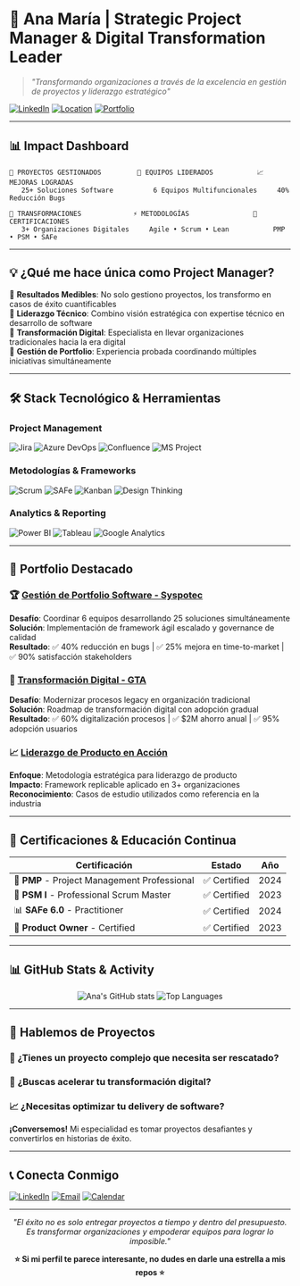 # 🚀 Ana María | Strategic Project Manager & Digital Transformation Leader

> *"Transformando organizaciones a través de la excelencia en gestión de proyectos y liderazgo estratégico"*

[![LinkedIn](https://img.shields.io/badge/LinkedIn-8aanamaria-blue?style=flat-square&logo=linkedin)](https://www.linkedin.com/in/8aanamaria/)
[![Location](https://img.shields.io/badge/📍-Medellín,%20Colombia-green?style=flat-square)]()
[![Portfolio](https://img.shields.io/badge/Portfolio-View%20Projects-orange?style=flat-square)](#-portfolio-destacado)

---

## 📊 Impact Dashboard

```
🎯 PROYECTOS GESTIONADOS         💼 EQUIPOS LIDERADOS           📈 MEJORAS LOGRADAS
   25+ Soluciones Software          6 Equipos Multifuncionales     40% Reducción Bugs
   
🚀 TRANSFORMACIONES             ⚡ METODOLOGÍAS                🌟 CERTIFICACIONES
   3+ Organizaciones Digitales     Agile • Scrum • Lean           PMP • PSM • SAFe
```

---

## 💡 ¿Qué me hace única como Project Manager?

🔹 **Resultados Medibles**: No solo gestiono proyectos, los transformo en casos de éxito cuantificables  
🔹 **Liderazgo Técnico**: Combino visión estratégica con expertise técnico en desarrollo de software  
🔹 **Transformación Digital**: Especialista en llevar organizaciones tradicionales hacia la era digital  
🔹 **Gestión de Portfolio**: Experiencia probada coordinando múltiples iniciativas simultáneamente  

---

## 🛠️ Stack Tecnológico & Herramientas

### **Project Management**
![Jira](https://img.shields.io/badge/Jira-Expert-0052CC?style=flat-square&logo=jira)
![Azure DevOps](https://img.shields.io/badge/Azure%20DevOps-Advanced-0078D4?style=flat-square&logo=azuredevops)
![Confluence](https://img.shields.io/badge/Confluence-Expert-172B4D?style=flat-square&logo=confluence)
![MS Project](https://img.shields.io/badge/MS%20Project-Advanced-217346?style=flat-square&logo=microsoftoffice)

### **Metodologías & Frameworks**
![Scrum](https://img.shields.io/badge/Scrum-Master-FF6B6B?style=flat-square)
![SAFe](https://img.shields.io/badge/SAFe-Practitioner-4ECDC4?style=flat-square)
![Kanban](https://img.shields.io/badge/Kanban-Expert-45B7D1?style=flat-square)
![Design Thinking](https://img.shields.io/badge/Design%20Thinking-Certified-96CEB4?style=flat-square)

### **Analytics & Reporting**
![Power BI](https://img.shields.io/badge/Power%20BI-Advanced-F2C811?style=flat-square&logo=powerbi)
![Tableau](https://img.shields.io/badge/Tableau-Intermediate-E97627?style=flat-square&logo=tableau)
![Google Analytics](https://img.shields.io/badge/Google%20Analytics-Certified-E37400?style=flat-square&logo=googleanalytics)

---

## 🎯 Portfolio Destacado

### 🏆 [Gestión de Portfolio Software - Syspotec](./Portfolio-Gestion-Software-Syspotec)
**Desafío**: Coordinar 6 equipos desarrollando 25 soluciones simultáneamente  
**Solución**: Implementación de framework ágil escalado y governance de calidad  
**Resultado**: ✅ 40% reducción en bugs | ✅ 25% mejora en time-to-market | ✅ 90% satisfacción stakeholders

### 🚀 [Transformación Digital - GTA](./Consultoria-Transformacion-Digital-GTA)
**Desafío**: Modernizar procesos legacy en organización tradicional  
**Solución**: Roadmap de transformación digital con adopción gradual  
**Resultado**: ✅ 60% digitalización procesos | ✅ $2M ahorro anual | ✅ 95% adopción usuarios

### 📈 [Liderazgo de Producto en Acción](./Liderazgo-de-Producto-en-Acci-n-Un-Portafolio-de-Casos-de-Estudio)
**Enfoque**: Metodología estratégica para liderazgo de producto  
**Impacto**: Framework replicable aplicado en 3+ organizaciones  
**Reconocimiento**: Casos de estudio utilizados como referencia en la industria

---

## 🌟 Certificaciones & Educación Continua

| Certificación | Estado | Año |
|--------------|--------|-----|
| 🏅 **PMP** - Project Management Professional | ✅ Certified | 2024 |
| 🥇 **PSM I** - Professional Scrum Master | ✅ Certified | 2023 |
| 📊 **SAFe 6.0** - Practitioner | ✅ Certified | 2024 |
| 🎯 **Product Owner** - Certified | ✅ Certified | 2023 |

---

## 📊 GitHub Stats & Activity

<div align="center">
  
![Ana's GitHub stats](https://github-readme-stats.vercel.app/api?username=AnaMar-8a&show_icons=true&theme=radical&hide_border=true)
![Top Languages](https://github-readme-stats.vercel.app/api/top-langs/?username=AnaMar-8a&layout=compact&theme=radical&hide_border=true)

</div>

---

## 🎤 Hablemos de Proyectos

### 💬 **¿Tienes un proyecto complejo que necesita ser rescatado?**
### 🚀 **¿Buscas acelerar tu transformación digital?**
### 📈 **¿Necesitas optimizar tu delivery de software?**

**¡Conversemos!** Mi especialidad es tomar proyectos desafiantes y convertirlos en historias de éxito.

---

## 📞 Conecta Conmigo

[![LinkedIn](https://img.shields.io/badge/-LinkedIn-0077B5?style=for-the-badge&logo=linkedin&logoColor=white)](https://www.linkedin.com/in/8aanamaria/)
[![Email](https://img.shields.io/badge/-Email-D14836?style=for-the-badge&logo=gmail&logoColor=white)](mailto:8a.anamaria@gmail.com)
[![Calendar](https://img.shields.io/badge/-Agenda%20una%20Llamada-00C851?style=for-the-badge&logo=calendly&logoColor=white)](https://calendly.com/anamar8a/conversacion)

---

<div align="center">
  
*"El éxito no es solo entregar proyectos a tiempo y dentro del presupuesto. Es transformar organizaciones y empoderar equipos para lograr lo imposible."*

**⭐ Si mi perfil te parece interesante, no dudes en darle una estrella a mis repos ⭐**

</div>
